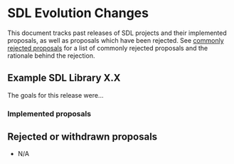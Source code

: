 # SDL Evolution Changes
This document tracks past releases of SDL projects and their implemented proposals, as well as proposals which have been rejected. See [commonly rejected proposals][common-proposals] for a list of commonly rejected proposals and the rationale behind the rejection.

## Example SDL Library X.X
The goals for this release were...

### Implemented proposals

## Rejected or withdrawn proposals
* N/A

[common-proposals]: commonly_proposed.md "Commonly rejected proposals"
